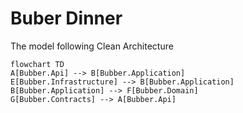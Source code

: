 # Buber Dinner

The model following Clean Architecture

```mermaid
flowchart TD
A[Bubber.Api] --> B[Bubber.Application]
E[Bubber.Infrastructure] --> B[Bubber.Application]
B[Bubber.Application] --> F[Bubber.Domain]
G[Bubber.Contracts] --> A[Bubber.Api]
```